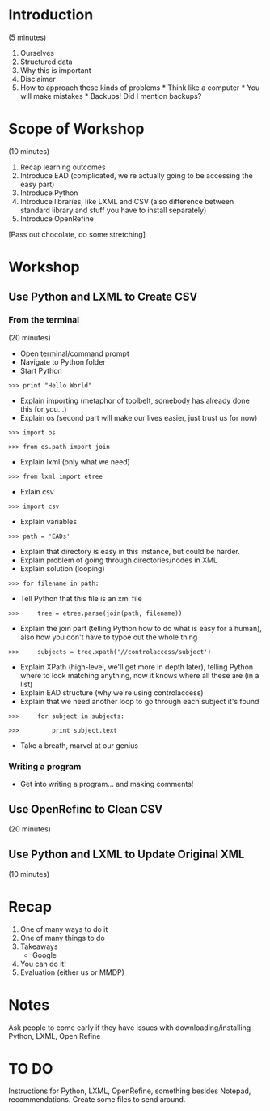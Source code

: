 Introduction
============

(5 minutes)

  1. Ourselves
  2. Structured data
  3. Why this is important
  4. Disclaimer
  5. How to approach these kinds of problems
    * Think like a computer
    * You will make mistakes
    * Backups! Did I mention backups?
  
Scope of Workshop 
=================

(10 minutes)

  1. Recap learning outcomes
  2. Introduce EAD (complicated, we're actually going to be accessing the easy part)
  3. Introduce Python
  4. Introduce libraries, like LXML and CSV (also difference between standard library and stuff you have to install separately)
  5. Introduce OpenRefine
  
[Pass out chocolate, do some stretching]

Workshop
========

Use Python and LXML to Create CSV
---------------------------------

### From the terminal

(20 minutes)

  * Open terminal/command prompt
  * Navigate to Python folder
  * Start Python
  
<pre><code>>>> print "Hello World"</code></pre>
  
  * Explain importing (metaphor of toolbelt, somebody has already done this for you...)
  * Explain os (second part will make our lives easier, just trust us for now)

<pre><code>>>> import os</code></pre>
<pre><code>>>> from os.path import join</code></pre>

  * Explain lxml (only what we need)

<pre><code>>>> from lxml import etree</code></pre>

  * Exlain csv

<pre><code>>>> import csv</code></pre>
  
  * Explain variables

<pre><code>>>> path = 'EADs'</code></pre>

  * Explain that directory is easy in this instance, but could be harder.
  * Explain problem of going through directories/nodes in XML
  * Explain solution (looping)
  
<pre><code>>>> for filename in path:</code></pre>

  * Tell Python that this file is an xml file
  
<pre><code>>>>     tree = etree.parse(join(path, filename))</code></pre>
 
  * Explain the join part (telling Python how to do what is easy for a human), also how you don't have to typoe out the whole thing
  
<pre><code>>>>     subjects = tree.xpath('//controlaccess/subject')</code></pre>
 
  * Explain XPath (high-level, we'll get more in depth later), telling Python where to look matching anything, now it knows where all these are (in a list)
  * Explain EAD structure (why we're using controlaccess)
  * Explain that we need another loop to go through each subject it's found

<pre><code>>>>     for subject in subjects:</code></pre>
<pre><code>>>>         print subject.text</code></pre>
  
  * Take a breath, marvel at our genius
  
### Writing a program
  
  * Get into writing a program... and making comments!

Use OpenRefine to Clean CSV
---------------------------

(20 minutes)

Use Python and LXML to Update Original XML
------------------------------------------

(10 minutes)

Recap
=====

  1. One of many ways to do it
  2. One of many things to do
  3. Takeaways
     * Google
  4. You can do it!
  5. Evaluation (either us or MMDP)
  
Notes
=====

Ask people to come early if they have issues with downloading/installing Python, LXML, Open Refine

TO DO
=====
Instructions for Python, LXML, OpenRefine, something besides Notepad, recommendations.
Create some files to send around.